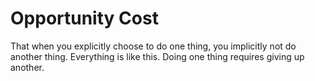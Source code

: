 # Opportunity Cost
That when you explicitly choose to do one thing, you implicitly not do another thing.
Everything is like this. Doing one thing requires giving up another.

